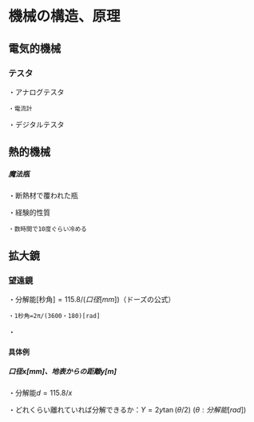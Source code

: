 # 機械の構造、原理

## 電気的機械

### テスタ

・アナログテスタ

    ・電流計

・デジタルテスタ

### 

## 熱的機械

##### 魔法瓶

・断熱材で覆われた瓶

・経験的性質

    ・数時間で10度ぐらい冷める

## 拡大鏡

### 望遠鏡

・分解能[秒角]$=115.8/({口径[mm]})$（ドーズの公式）

    ・1秒角=2π/(3600・180)[rad]

・

#### 具体例

##### 口径$x[mm]$、地表からの距離$y[m]$

・分解能$d=115.8/x$

・どれくらい離れていれば分解できるか：$Y=2y\tan(\theta/2)\ (\theta:{分解能}[rad])$